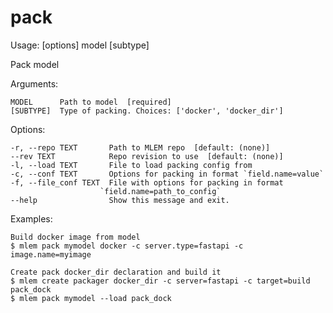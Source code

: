 # pack

Usage: [options] model [subtype]

Pack model

Arguments:

    MODEL      Path to model  [required]
    [SUBTYPE]  Type of packing. Choices: ['docker', 'docker_dir']

Options:

    -r, --repo TEXT       Path to MLEM repo  [default: (none)]
    --rev TEXT            Repo revision to use  [default: (none)]
    -l, --load TEXT       File to load packing config from
    -c, --conf TEXT       Options for packing in format `field.name=value`
    -f, --file_conf TEXT  File with options for packing in format
                        `field.name=path_to_config`
    --help                Show this message and exit.

Examples:

    Build docker image from model
    $ mlem pack mymodel docker -c server.type=fastapi -c image.name=myimage

    Create pack docker_dir declaration and build it
    $ mlem create packager docker_dir -c server=fastapi -c target=build pack_dock
    $ mlem pack mymodel --load pack_dock
